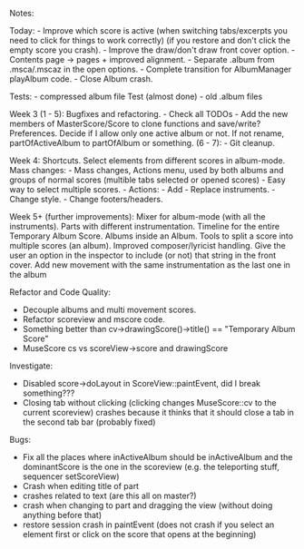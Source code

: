Notes:

Today:
    - Improve which score is active (when switching tabs/excerpts you need to click for things to work correctly) (if you restore and don't click the empty score you crash).
    - Improve the draw/don't draw front cover option.
    - Contents page -> pages + improved alignment.
    - Separate .album from .msca/.mscaz in the open options.
    - Complete transition for AlbumManager playAlbum code.
    - Close Album crash.

Tests:
    - compressed album file Test (almost done)
    - old .album files

Week 3
(1 - 5):
    Bugfixes and refactoring.
    - Check all TODOs
    - Add the new members of MasterScore/Score to clone functions and save/write?
    Preferences.
    Decide if I allow only one active album or not. If not rename, partOfActiveAlbum to partOfAlbum or something.
(6 - 7):
    - Git cleanup.

Week 4:
    Shortcuts.
    Select elements from different scores in album-mode.
    Mass changes:
     - Mass changes, Actions menu, used by both albums and groups of normal scores (multible tabs selected or opened scores)
     - Easy way to select multiple scores.
     - Actions:
        - Add - Replace instruments.
        - Change style.
        - Change footers/headers.

Week 5+ (further improvements):
    Mixer for album-mode (with all the instruments).
    Parts with different instrumentation.
    Timeline for the entire Temporary Album Score.
    Albums inside an Album.
    Tools to split a score into multiple scores (an album).
    Improved composer/lyricist handling. Give the user an option in the inspector to include (or not) that string in the front cover.
    Add new movement with the same instrumentation as the last one in the album


 Refactor and Code Quality:
 - Decouple albums and multi movement scores.
 - Refactor scoreview and mscore code.
 - Something better than cv->drawingScore()->title() == "Temporary Album Score"
 - MuseScore cs vs scoreView->score and drawingScore

Investigate:
 - Disabled score->doLayout in ScoreView::paintEvent, did I break something???
 - Closing tab without clicking (clicking changes MuseScore::cv to the current scoreview) crashes because it thinks that it should close a tab in the second tab bar (probably fixed)

Bugs:
 - Fix all the places where inActiveAlbum should be inActiveAlbum and the dominantScore is the one in the scoreview (e.g. the teleporting stuff, sequencer setScoreView)
 - Crash when editing title of part
 - crashes related to text (are this all on master?)
 - crash when changing to part and dragging the view (without doing anything before that)
 - restore session crash in paintEvent (does not crash if you select an element first or click on the score that opens at the beginning)
